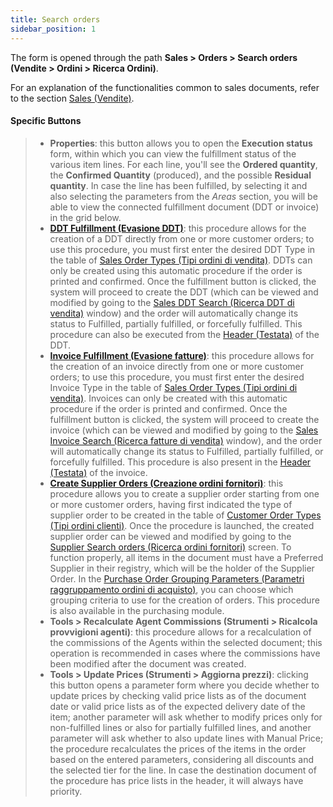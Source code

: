 ```yaml
---
title: Search orders
sidebar_position: 1
---
```


The form is opened through the path **Sales > Orders > Search orders (Vendite > Ordini > Ricerca Ordini)**.

For an explanation of the functionalities common to sales documents, refer to the section [Sales (Vendite)](/docs/sales/sales-intro).

#### Specific Buttons       
> - **Properties**: this button allows you to open the **Execution status** form, within which you can view the fulfillment status of the various item lines. For each line, you'll see the **Ordered quantity**, the **Confirmed Quantity** (produced), and the possible **Residual quantity**. In case the line has been fulfilled, by selecting it and also selecting the parameters from the *Areas* section, you will be able to view the connected fulfillment document (DDT or invoice) in the grid below.
> - **[DDT Fulfillment (Evasione DDT)](/docs/sales/sales-delivery-notes/insert-delivery-notes/sales-dn)**: this procedure allows for the creation of a DDT directly from one or more customer orders; to use this procedure, you must first enter the desired DDT Type in the table of [Sales Order Types (Tipi ordini di vendita)](/docs/configurations/tables/sales/sales-order-types). DDTs can only be created using this automatic procedure if the order is printed and confirmed. Once the fulfillment button is clicked, the system will proceed to create the DDT (which can be viewed and modified by going to the [Sales DDT Search (Ricerca DDT di vendita)](/docs/sales/sales-delivery-notes/insert-delivery-notes/search-sales-dn) window) and the order will automatically change its status to Fulfilled, partially fulfilled, or forcefully fulfilled. This procedure can also be executed from the [Header (Testata)](/docs/sales/sales-delivery-notes/insert-delivery-notes/sales-dn) of the DDT.  
> - **[Invoice Fulfillment (Evasione fatture)](/docs/sales/sales-invoices/invoicing/sales-invoice)**: this procedure allows for the creation of an invoice directly from one or more customer orders; to use this procedure, you must first enter the desired Invoice Type in the table of [Sales Order Types (Tipi ordini di vendita)](/docs/configurations/tables/sales/sales-order-types). Invoices can only be created with this automatic procedure if the order is printed and confirmed. Once the fulfillment button is clicked, the system will proceed to create the invoice (which can be viewed and modified by going to the [Sales Invoice Search (Ricerca fatture di vendita)](/docs/sales/sales-invoices/invoicing/search-sales-invoices) window), and the order will automatically change its status to Fulfilled, partially fulfilled, or forcefully fulfilled. This procedure is also present in the [Header (Testata)](/docs/sales/sales-invoices/invoicing/sales-invoice) of the invoice.      
> - **[Create Supplier Orders (Creazione ordini fornitori)](/docs/purchase/purchase-orders/procedures/create-purchase-orders-from-purchase-requests)**: this procedure allows you to create a supplier order starting from one or more customer orders, having first indicated the type of supplier order to be created in the table of [Customer Order Types (Tipi ordini clienti)](/docs/configurations/tables/sales/sales-order-types). Once the procedure is launched, the created supplier order can be viewed and modified by going to the [Supplier Search orders (Ricerca ordini fornitori)](/docs/purchase/purchase-orders/insert-purchase-orders/search-purchase-orders) screen. To function properly, all items in the document must have a Preferred Supplier in their registry, which will be the holder of the Supplier Order. In the [Purchase Order Grouping Parameters (Parametri raggruppamento ordini di acquisto)](/docs/configurations/parameters/purchase/order-grouping), you can choose which grouping criteria to use for the creation of orders. This procedure is also available in the purchasing module.          
> - **Tools > Recalculate Agent Commissions (Strumenti > Ricalcola provvigioni agenti)**: this procedure allows for a recalculation of the commissions of the Agents within the selected document; this operation is recommended in cases where the commissions have been modified after the document was created.      
> - **Tools > Update Prices (Strumenti > Aggiorna prezzi)**: clicking this button opens a parameter form where you decide whether to update prices by checking valid price lists as of the document date or valid price lists as of the expected delivery date of the item; another parameter will ask whether to modify prices only for non-fulfilled lines or also for partially fulfilled lines, and another parameter will ask whether to also update lines with Manual Price; the procedure recalculates the prices of the items in the order based on the entered parameters, considering all discounts and the selected tier for the line. In case the destination document of the procedure has price lists in the header, it will always have priority.